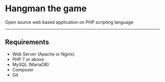 Hangman the game
======================

Open source web based application on PHP scripting language

----------

Requirements
----------------------

- Web Server (Apache or Nginx)
- PHP 7 or above
- MySQL (MariaDB)
- Composer
- Git